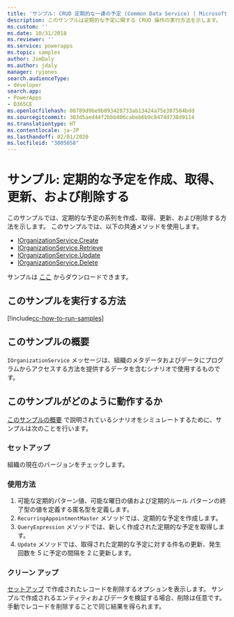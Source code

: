 ```yaml
---
title: 'サンプル: CRUD 定期的な一連の予定 (Common Data Service) | Microsoft Docs'
description: このサンプルは定期的な予定に関する CRUD 操作の実行方法を示します。
ms.custom: ''
ms.date: 10/31/2018
ms.reviewer: ''
ms.service: powerapps
ms.topic: samples
author: JimDaly
ms.author: jdaly
manager: ryjones
search.audienceType:
- developer
search.app:
- PowerApps
- D365CE
ms.openlocfilehash: 08789d9be9b093428733ab13424a75e307504bdd
ms.sourcegitcommit: 303d5aed44f2bbb406cabeb6b9c8474d738d9114
ms.translationtype: HT
ms.contentlocale: ja-JP
ms.lasthandoff: 02/01/2020
ms.locfileid: "3005058"
---
```

# <a name="sample-create-retrieve-update-and-delete-a-recurring-appointment"></a>サンプル: 定期的な予定を作成、取得、更新、および削除する

このサンプルでは、定期的な予定の系列を作成、取得、更新、および削除する方法を示します。 このサンプルでは、以下の共通メソッドを使用します。

- [IOrganizationService.Create](https://docs.microsoft.com/dotnet/api/microsoft.xrm.sdk.iorganizationservice.create?view=dynamics-general-ce-9)
- [IOrganizationService.Retrieve](https://docs.microsoft.com/dotnet/api/microsoft.xrm.sdk.iorganizationservice.retrieve?view=dynamics-general-ce-9)
- [IOrganizationService.Update](https://docs.microsoft.com/dotnet/api/microsoft.xrm.sdk.iorganizationservice.update?view=dynamics-general-ce-9)
- [IOrganizationService.Delete](https://docs.microsoft.com/dotnet/api/microsoft.xrm.sdk.iorganizationservice.delete?view=dynamics-general-ce-9)

サンプルは [ここ](https://github.com/Microsoft/PowerApps-Samples/tree/master/cds/orgsvc/C%23/CRUDRecurringAppointment) からダウンロードできます。

## <a name="how-to-run-this-sample"></a>このサンプルを実行する方法

[!include[cc-how-to-run-samples](../../includes/cc-how-to-run-samples.md)]

## <a name="what-this-sample-does"></a>このサンプルの概要

`IOrganizationService` メッセージは、組織のメタデータおよびデータにプログラムからアクセスする方法を提供するデータを含むシナリオで使用するものです。

## <a name="how-this-sample-works"></a>このサンプルがどのように動作するか

[このサンプルの概要](#what-this-sample-does) で説明されているシナリオをシミュレートするために、サンプルは次のことを行います。

### <a name="setup"></a>セットアップ

組織の現在のバージョンをチェックします。

### <a name="demonstrate"></a>使用方法

1. 可能な定期的パターン値、可能な曜日の値および定期的ルール パターンの終了型の値を定義する匿名型を定義します。 
1. `RecurringAppointmentMaster` メソッドでは、定期的な予定を作成します。
1. `QueryExpression` メソッドでは、新しく作成された定期的な予定を取得します。
1. `Update` メソッドでは、取得された定期的な予定に対する件名の更新、発生回数を 5 に予定の間隔を 2 に更新します。


### <a name="clean-up"></a>クリーン アップ

[セットアップ](#setup) で作成されたレコードを削除するオプションを表示します。 サンプルで作成されるエンティティおよびデータを検証する場合、削除は任意です。 手動でレコードを削除することで同じ結果を得られます。


